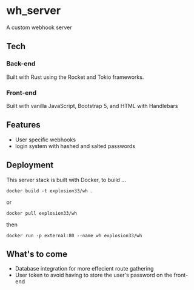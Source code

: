 # wh_server
A custom webhook server

## Tech
### Back-end
Built with Rust using the Rocket and Tokio frameworks.

### Front-end
Built with vanilla JavaScript, Bootstrap 5, and HTML with Handlebars


## Features
* User specific webhooks
* login system with hashed and salted passwords

## Deployment
This server stack is built with Docker, to build ...

```docker build -t explosion33/wh .```

or

```docker pull explosion33/wh```

then

```docker run -p external:80 --name wh explosion33/wh```


## What's to come
* Database integration for more effecient route gathering
* User token to avoid having to store the user's password on the front-end
